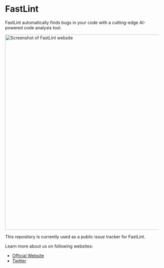 # FastLint

FastLint automatically finds bugs in your code
with a cutting-edge AI-powered code analysis tool.

<img 
  width="640" 
  src="./screenshot.png" 
  alt="Screenshot of FastLint website"
/>

This repository is currently used as a public issue tracker for FastLint.

Learn more about us on following websites:

- [Official Website]
- [Twitter]

[Official Website]: https://fastlint.com
[Twitter]: https://twitter.com/feramhq
